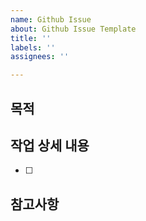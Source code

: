 ```yaml
---
name: Github Issue
about: Github Issue Template
title: ''
labels: ''
assignees: ''

---
```


## 목적
>
## 작업 상세 내용
-[ ]
## 참고사항
